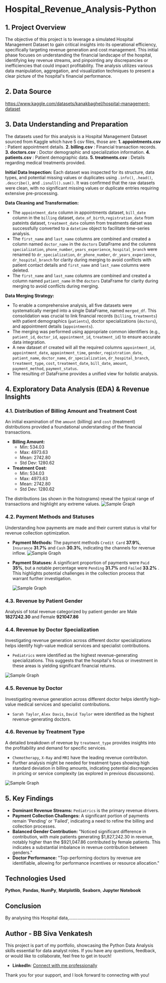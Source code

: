 # Hospital_Revenue_Analysis-Python

## 1. Project Overview
The objective of this project is to leverage a simulated Hospital Management Dataset to gain critical insights into its operational efficiency, specifically targeting revenue generation and cost management. This initial phase focuses on understanding the financial landscape of the hospital, identifying key revenue streams, and pinpointing any discrepancies or inefficiencies that could impact profitability. The analysis utilizes various data manipulation, aggregation, and visualization techniques to present a clear picture of the hospital's financial performance.

## 2. Data Source
https://www.kaggle.com/datasets/kanakbaghel/hospital-management-dataset

## 3. Data Understanding and Preparation
The datasets used for this analysis is a Hospital Management Dataset sourced from Kaggle which have 5 csv files, those are:
**1. appointments.csv** : Patient appointment details.
**2. billing.csv** : Financial transaction records.
**3. doctors.csv** : Doctor demographic and specialization information.
**4. patients.csv** : Patient demographic data.
**5. treatments.csv** : Details regarding medical treatments provided.

**Initial Data Inspection:**
Each dataset was inspected for its structure, data types, and potential missing values or duplicates using `.info()`, `.head()`, `.describe()`, and `.isnull().sum()`. It was confirmed that the raw datasets were clean, with no significant missing values or duplicate entries requiring extensive pre-processing.

**Data Cleaning and Transformation:**
* The `appointment_date` column in appointments dataset, `bill_date` column in the `billing` dataset, `date_of_birth`,`registration_date` from pateints dataset, `treatment_date` column from treatments datset was successfully converted to a `datetime` object to facilitate time-series analysis.
* The `first_name` and `last_name` columns are combined and created a column named `doctor_name` in the `doctors` DataFrame and the columns `specialization`, `phone_number`, `years_experience`, `hospital_branch` were renamed to `dr_specialization`, `dr_phone_number`, `dr_years_experience`, `dr_hospital_branch` for clarity during merging to avoid conflicts with patient contact details and `first_name` and `last_name` columns were deleted.
* The `first_name` and `last_name` columns are combined and created a column named `patient_name` in the `doctors` DataFrame for clarity during merging to avoid conflicts during merging.

**Data Merging Strategy:**
* To enable a comprehensive analysis, all five datasets were systematically merged into a single DataFrame, named `merged_df`. This consolidation was crucial to link financial records (`billing`, `treatments`) with patient demographics (`patients`), doctor specializations (`doctors`), and appointment details (`appointments`).
* The merging was performed using appropriate common identifiers (e.g., `patient_id`, `doctor_id`, `appointment_id`, `treatment_id`) to ensure accurate data integration.
* A new dataset `df` created will all the required columns `appointment_id`, `appointment_date`, `appointment_time`, `gender`, `registration_date`, `patient_name`, `doctor_name`, `dr_specialization`, `dr_hospital_branch`, `treatment_type`, `cost`, `treatment_date`, `bill_date`, `amount`, `payment_method`, `payment_status`.
* The resulting `df` DataFrame provides a unified view for holistic analysis.

## 4. Exploratory Data Analysis (EDA) & Revenue Insights

### 4.1. Distribution of Billing Amount and Treatment Cost

An initial examination of the `amount` (billing) and `cost` (treatment) distributions provided a foundational understanding of the financial transactions.

* **Billing Amount:**
    * Min: 534.03
    * Max: 4973.63
    * Mean: 2742.80
    * Std Dev: 1280.62
* **Treatment Cost:**
    * Min: 534.03
    * Max: 4973.63
    * Mean: 2742.80
    * Std Dev: 1280.62
 
The distributions (as shown in the histograms) reveal the typical range of transactions and highlight any extreme values.
![Sample Graph](images/amount_cost_analysis.png)

  
### 4.2. Payment Methods and Statuses

Understanding how payments are made and their current status is vital for revenue collection optimization.

* **Payment Methods:** The payment methods `Credit Card` **37.9%**, `Insurance` **31.7%** and `Cash` **30.3%**, indicating the channels for revenue inflow.
    ![Sample Graph](images/payment_method.png)
  
* **Payment Statuses:** A significant proportion of payments were `Paid` **35%**, but a notable percentage were `Pending` **31.7%** and `Failed` **33.2%** . This highlights potential challenges in the collection process that warrant further investigation.
    
  ![Sample Graph](images/payment_status.png)

### 4.3. Revenue by Patient Gender

Analysis of total revenue categorized by patient gender are Male **1827242.30** and Female **921047.86**

### 4.4. Revenue by Doctor Specialization

Investigating revenue generation across different doctor specializations helps identify high-value medical services and specialist contributions.
* `Pediatrics` were identified as the highest revenue-generating specializations. This suggests that the hospital's focus or investment in these areas is yielding significant financial returns.

![Sample Graph](images/revenue_gender_specialization.png)

### 4.5. Revenue by Doctor

Investigating revenue generation across different doctor helps identify high-value medical services and specialist contributions.
* `Sarah Taylor`, `Alex Davis`, `David Taylor` were identified as the highest revenue-generating doctors.

### 4.6. Revenue by Treatment Type

A detailed breakdown of revenue by `treatment_type` provides insights into the profitability and demand for specific services.
* `Chemotherapy`, `X-Ray` and `MRI` have the leading revenue contributon.
* Further analysis might be needed for treatment types showing high standard deviation in billing amounts, indicating potential discrepancies in pricing or service complexity (as explored in previous discussions).

![Sample Graph](images/revenue_treatment_doctor.png)

## 5. Key Findings

* **Dominant Revenue Streams:** `Pediatrics` is the primary revenue drivers.
* **Payment Collection Challenges:** A significant portion of payments remain 'Pending' or 'Failed', indicating a need to refine the billing and collection processes.
* **Balanced Gender Contribution:** "Noticed significant difference in contribution, with male patients generating $1,827,242.30 in revenue, notably higher than the $921,047.86 contributed by female patients. This indicates a substantial imbalance in revenue contribution between genders."
* **Doctor Performance:** "Top-performing doctors by revenue are identifiable, allowing for performance incentives or resource allocation."

## Technologies Used
**Python**, 
**Pandas**,
**NumPy**,
**Matplotlib**,
**Seaborn**,
**Jupyter Notebook**

## Conclusion
By analysing this Hospital data,.................................................

## Author - BB Siva Venkatesh

This project is part of my portfolio, showcasing the Python Data Analysis skills essential for data analyst roles. If you have any questions, feedback, or would like to collaborate, feel free to get in touch!

- **LinkedIn**: [Connect with me professionally](https://www.linkedin.com/in/siva-venkatesh/)


Thank you for your support, and I look forward to connecting with you!
